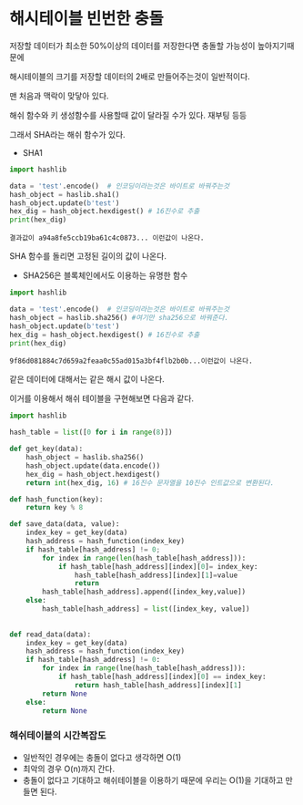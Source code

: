 # 해시테이블 빈번한 충돌



저장할 데이터가 최소한 50%이상의 데이터를 저장한다면 충돌할 가능성이 높아지기때문에

해시테이블의 크기를 저장할 데이터의 2배로 만들어주는것이 일반적이다.



맨 처음과 맥락이 맞닿아 있다.



해쉬 함수와 키 생성함수를 사용할때 값이 달라질 수가 있다. 재부팅 등등

그래서 SHA라는 해쉬 함수가 있다.

- SHA1

```python
import hashlib

data = 'test'.encode()  # 인코딩이라는것은 바이트로 바꿔주는것
hash_object = haslib.sha1()
hash_object.update(b'test')
hex_dig = hash_object.hexdigest() # 16진수로 추출
print(hex_dig)
```

```
결과값이 a94a8fe5ccb19ba61c4c0873... 이런값이 나온다.
```

SHA 함수를 돌리면 고정된 길이의 값이 나온다.



- SHA256은 블록체인에서도 이용하는 유명한 함수

```python
import hashlib

data = 'test'.encode()  # 인코딩이라는것은 바이트로 바꿔주는것
hash_object = haslib.sha256() #여기만 sha256으로 바꿔준다.
hash_object.update(b'test')
hex_dig = hash_object.hexdigest() # 16진수로 추출
print(hex_dig)
```

```
9f86d081884c7d659a2feaa0c55ad015a3bf4flb2b0b...이런값이 나온다. 
```

같은 데이터에 대해서는 같은 해시 값이 나온다.



이거를 이용해서 해쉬 테이블을 구현해보면 다음과 같다.

```python
import hashlib

hash_table = list([0 for i in range(8)])

def get_key(data):
    hash_object = haslib.sha256()
	hash_object.update(data.encode())
    hex_dig = hash_object.hexdigest()
    return int(hex_dig, 16) # 16진수 문자열을 10진수 인트값으로 변환된다. 

def hash_function(key):
    return key % 8

def save_data(data, value):
    index_key = get_key(data)
    hash_address = hash_function(index_key)
    if hash_table[hash_address] != 0;
    	for index in range(len(hash_table[hash_address])):
            if hash_table[hash_address][index][0]= index_key:
                hash_table[hash_address][index][1]=value
                return
        hash_table[hash_address].append([index_key,value])
	else:
        hash_table[hash_address] = list([index_key, value])
        
    
def read_data(data):
    index_key = get_key(data)
    hash_address = hash_function(index_key)
    if hash_table[hash_address] != 0:
        for index in range(lne(hash_table[hash_address])):
            if hash_table[hash_address][index][0] == index_key:
                return hash_table[hash_address][index][1]
       	return None
    else:
        return None
```





### 해쉬테이블의 시간복잡도

- 일반적인 경우에는 충돌이 없다고 생각하면 O(1)
- 최악의 경우 O(n)까지 간다.
- 충돌이 없다고 기대하고 해쉬테이블을 이용하기 때문에 우리는 O(1)을 기대하고 만들면 된다.



